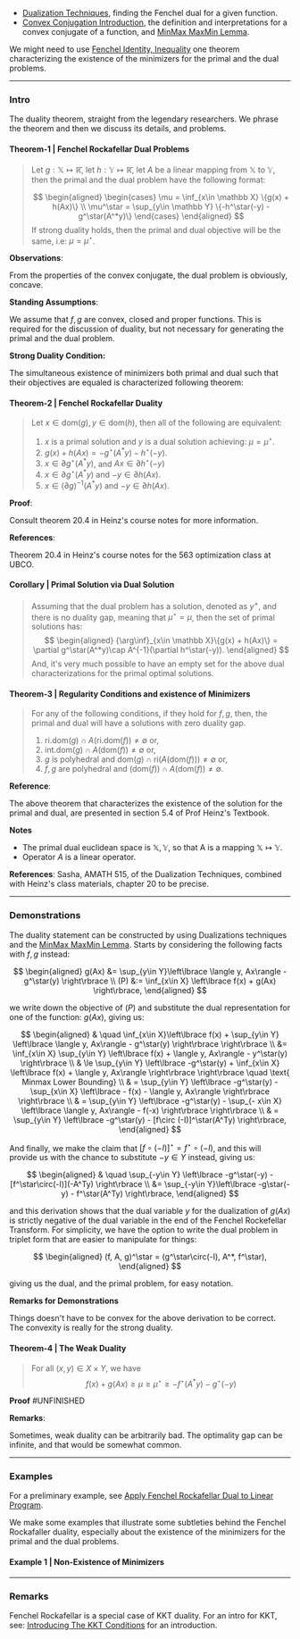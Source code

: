 - [Dualization Techniques](Dualization%20Techniques.md), finding the Fenchel dual for a given function. 
- [Convex Conjugation Introduction](Duality/Convex%20Conjugation%20Introduction.md), the definition and interpretations for a convex conjugate of a function, and [MinMax MaxMin Lemma](Duality/MinMax%20MaxMin%20Lemma.md). 

We might need to use [Fenchel Identity, Inequality](Duality/Fenchel%20Identity,%20Inequality.md) one theorem characterizing the existence of the minimizers for the primal and the dual problems. 


---
### **Intro**

The duality theorem, straight from the legendary researchers. We phrase the theorem and then we discuss its details, and problems. 


#### **Theorem-1 | Fenchel Rockafellar Dual Problems**
> Let $g: \mathbb X\mapsto \mathbb{\bar{R}}$, let $h: \mathbb{Y}\mapsto \mathbb{\bar R}$, let $A$ be a linear mapping from $\mathbb X$ to $\mathbb Y$, then the primal and the dual problem have the following format: 
> 
> $$
> \begin{aligned}
>     \begin{cases}
>         \mu = \inf_{x\in \mathbb X} \{g(x) + h(Ax)\}
>         \\
>         \mu^\star = \sup_{y\in \mathbb Y} \{-h^\star(-y) - g^\star(A^*y)\}
>     \end{cases}
> \end{aligned}
> $$
> If strong duality holds, then the primal and dual objective will be the same, i.e: $\mu = \mu^\star$. 

**Observations**: 

From the properties of the convex conjugate, the dual problem is obviously, concave. 

**Standing Assumptions**: 

We assume that $f, g$ are convex, closed and proper functions. This is required for the discussion of duality, but not necessary for generating the primal and the dual problem. 


**Strong Duality Condition:**

The simultaneous existence of minimizers both primal and dual such that their objectives are equaled is characterized following theorem: 

#### **Theorem-2 | Fenchel Rockafellar Duality**
> Let $x\in \text{dom}(g), y \in \text{dom}(h)$, then all of the following are equivalent: 
> 1. $x$ is a primal solution and $y$ is a dual solution achieving: $\mu = \mu^\star$. 
> 2. $g(x) + h(Ax) = -g^\star(A^*y) - h^\star(-y)$. 
> 3. $x\in \partial g^\star(A^*y)$, and $Ax\in \partial h^\star(-y)$
> 4. $x\in \partial g^\star(A^*y)$ and $-y \in \partial h(Ax)$. 
> 5. $x\in (\partial g)^{-1}(A^*y)$ and $-y\in \partial h(Ax)$. 

**Proof**: 

Consult theorem 20.4 in Heinz's course notes for more information. 

**References**: 

Theorem 20.4 in Heinz's course notes for the 563 optimization class at UBCO. 

#### **Corollary | Primal Solution via Dual Solution**
> Assuming that the dual problem has a solution, denoted as $y^+$, and there is no duality gap, meaning that $\mu^\star = \mu$, then the set of primal solutions has: 
> $$
> \begin{aligned}
>   {\arg\inf}_{x\in \mathbb X}\{g(x) + h(Ax)\} = \partial g^\star(A^*y)\cap A^{-1}(\partial h^\star(-y)). 
> \end{aligned}
> $$
> And, it's very much possible to have an empty set for the above dual characterizations for the primal optimal solutions.

#### **Theorem-3 | Regularity Conditions and existence of Minimizers**

> For any of the following conditions, if they hold for $f, g$, then, the primal and dual will have a solutions with zero duality gap. 
> 1. $\text{ri.dom}(g)\cap A(\text{ri.dom}(f))\neq \emptyset$ or, 
> 2. $\text{int.dom}(g)\cap A(\text{dom}(f))\neq \emptyset$ or,
> 3. $g$ is polyhedral and $\text{dom}(g)\cap \text{ri}(A(\text{dom}(f)))\neq \emptyset$ or, 
> 4. $f, g$ are polyhedral and $(\text{dom}(f))\cap A(\text{dom}(f))\neq \emptyset$. 

**Reference**: 

The above theorem that characterizes the existence of the solution for the primal and dual, are presented in section 5.4 of Prof Heinz's Textbook. 

**Notes**

* The primal dual euclidean space is $\mathbb X, \mathbb Y$, so that A is a mapping $\mathbb X \mapsto \mathbb Y$. 
* Operator $A$ is a linear operator. 

**References**: Sasha, AMATH 515, of the Dualization Techniques, combined with Heinz's class materials, chapter 20 to be precise. 

---
### **Demonstrations**

The duality statement can be constructed by using Dualizations techniques and the [MinMax MaxMin Lemma](Duality/MinMax%20MaxMin%20Lemma.md). Starts by considering the following facts with $f, g$ instead: 

$$
\begin{aligned}
    g(Ax) &= 
    \sup_{y\in Y}\left\lbrace
       \langle y, Ax\rangle - g^\star(y)
    \right\rbrace
    \\
    (P) &:= 
    \inf_{x\in X}
    \left\lbrace
       f(x) + g(Ax)
    \right\rbrace, 
\end{aligned}
$$

we write down the objective of $(P)$ and substitute the dual representation for one of the function: $g(Ax)$, giving us: 

$$
\begin{aligned}
    & \quad \inf_{x\in X}\left\lbrace
       f(x) + \sup_{y\in Y}
       \left\lbrace
          \langle y, Ax\rangle - g^\star(y)
       \right\rbrace
    \right\rbrace
    \\
    &= 
    \inf_{x\in X}
    \sup_{y\in Y}
    \left\lbrace
        f(x) + \langle y, Ax\rangle - y^\star(y)
    \right\rbrace
    \\
    & \le 
    \sup_{y\in Y}
    \left\lbrace
        -g^\star(y)
        + 
        \inf_{x\in X}
        \left\lbrace
            f(x) + \langle y, Ax\rangle
        \right\rbrace
    \right\rbrace  \quad \text{ Minmax Lower Bounding}
    \\
    & = 
    \sup_{y\in Y}
    \left\lbrace
        -g^\star(y)
        - 
        \sup_{x\in X}
        \left\lbrace
            - f(x) - \langle y, Ax\rangle 
        \right\rbrace
    \right\rbrace
    \\
    & = 
    \sup_{y\in Y}
    \left\lbrace
        -g^\star(y)
        - 
        \sup_{- x\in X}
        \left\lbrace
            \langle y, Ax\rangle - f(-x)
        \right\rbrace
    \right\rbrace
    \\
    & = 
    \sup_{y\in Y}
    \left\lbrace
        -g^\star(y) - 
        [f\circ (-I)]^\star(A^Ty)
    \right\rbrace, 
\end{aligned}
$$

And finally, we make the claim that $[f\circ (-I)]^\star = f^\star \circ(-I)$, and this will provide us with the chance to substitute $-y\in Y$ instead, giving us: 

$$
\begin{aligned}
    & \quad \sup_{-y\in Y} \left\lbrace
        -g^\star(-y) - [f^\star\circ(-I)](-A^Ty)
    \right\rbrace
    \\
    &= 
    \sup_{-y\in Y}\left\lbrace
        -g\star(-y) - f^\star(A^Ty)
    \right\rbrace, 
\end{aligned}
$$

and this derivation shows that the dual variable $y$ for the dualization of $g(Ax)$ is strictly negative of the dual variable in the end of the Fenchel Rockefellar Transform. For simplicity, we have the option to write the dual problem in triplet form that are easier to manipulate for things:  

$$
\begin{aligned}
    (f, A, g)^\star = (g^\star\circ(-I), A^*, f^\star),
\end{aligned}
$$

giving us the dual, and the primal problem, for easy notation. 


**Remarks for Demonstrations**

Things doesn't have to be convex for the above derivation to be correct. The convexity is really for the strong duality. 

#### **Theorem-4 | The Weak Duality**
> For all $(x, y)\in X\times Y$, we have
> $$ 
> f(x) + g(Ax) \ge \mu \ge \mu^\star \ge - f^\star(A^*y) - g^\star(-y) 
> $$

**Proof**
#UNFINISHED

**Remarks**: 

Sometimes, weak duality can be arbitrarily bad. The optimality gap can be infinite, and that would be somewhat common. 


---
### **Examples**

For a preliminary example, see [Apply Fenchel Rockafellar Dual to Linear Program](../../AMATH%20515%20Optimization%20Fundamentals/Apply%20Fenchel%20Rockafellar%20Dual%20to%20Linear%20Program.md). 

We make some examples that illustrate some subtleties behind the Fenchel Rockafaller duality, especially about the existence of the minimizers for the primal and the dual problems. 

#### **Example 1 | Non-Existence of Minimizers**
> 



---
### **Remarks**

Fenchel Rockafellar is a special case of KKT duality. For an intro for KKT, see: [Introducing The KKT Conditions](Introducing%20The%20KKT%20Conditions.md) for an introduction. 